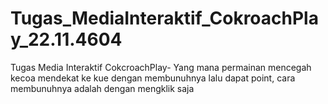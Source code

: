 # Tugas_MediaInteraktif_CokroachPlay_22.11.4604
Tugas Media Interaktif CokcroachPlay- Yang mana permainan mencegah kecoa mendekat ke kue dengan membunuhnya lalu dapat point, cara membunuhnya adalah dengan mengklik saja
